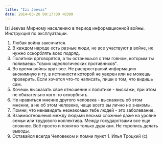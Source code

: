 ```yaml
---
title: "Izi Jeevas"
date: 2014-03-20 00:17:00 +0300
---
```


Izi Jeevas
Мирному населению в период информационной войны. Инструкция по эксплуатации.
1. Любая война закончится.
2. В каждом народе есть разные люди, не все участвуют в войне, не нужно оскорблять всех подряд.
3. Политики договорятся, а ты останешься с тем говном, которым ты поливаешь "своих идеологических противников".
4. Во время войны врут все. Не распространяй информацию анонимную и ту, в истинности которой не уверен или не можешь проверить. Если хочется что-то написать, пиши о том, что видишь сам.
5. Хочешь высказать свое отношение к политике - выскажи, при этом не обязательно кого-то оскорблять.
6. Не нравиться мнение другого человека - выскажись об этом мнении, а не об этом человеке, чаще всего вы лично не знакомы.
7. Помни, что ненавидеть незнакомых тебе людей - это заболевание.
8. Взаимоотношения между людьми весьма сложные даже на уровне семьи или трудового коллектива. Между государствами все еще сложнее. Всё просто и понятно только дуракам. Не торопись делать выводы.
9. Оставайся всегда Человеком и помни пункт 1.
Илья Троцкий (с)

